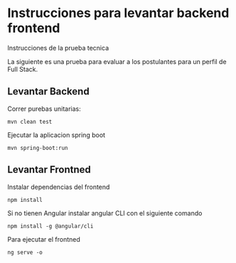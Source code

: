 # Instrucciones para levantar backend frontend

Instrucciones de la prueba tecnica 

La siguiente es una prueba para evaluar a los postulantes para un perfil de Full Stack.

## Levantar Backend

Correr purebas unitarias:

`mvn clean test`

Ejecutar la aplicacion spring boot

`mvn spring-boot:run`

## Levantar Frontned

Instalar dependencias del frontend

`npm install`

Si no tienen Angular instalar angular CLI con el siguiente comando

`npm install -g @angular/cli`

Para ejecutar el frontned 

`ng serve -o`

